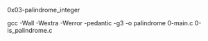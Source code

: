 0x03-palindrome_integer

gcc -Wall -Wextra -Werror -pedantic -g3 -o palindrome 0-main.c 0-is_palindrome.c
